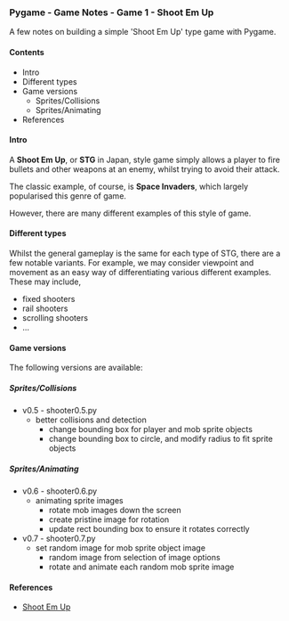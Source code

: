 ### Pygame - Game Notes - Game 1 - Shoot Em Up

A few notes on building a simple 'Shoot Em Up' type game with Pygame.

#### Contents
* Intro
* Different types
* Game versions
  * Sprites/Collisions
  * Sprites/Animating
* References

#### Intro
A **Shoot Em Up**, or **STG** in Japan, style game simply allows a player to fire bullets and other weapons at an enemy, whilst trying to avoid their attack.

The classic example, of course, is **Space Invaders**, which largely popularised this genre of game.

However, there are many different examples of this style of game.

#### Different types
Whilst the general gameplay is the same for each type of STG, there are a few notable variants. For example, we may consider viewpoint and movement as an easy way of differentiating various different examples. These may include,

  * fixed shooters
  * rail shooters
  * scrolling shooters
  * ...

#### Game versions
The following versions are available:

##### Sprites/Collisions
  * v0.5 - shooter0.5.py
    * better collisions and detection
        * change bounding box for player and mob sprite objects
        * change bounding box to circle, and modify radius to fit sprite objects

##### Sprites/Animating
  * v0.6 - shooter0.6.py
    * animating sprite images
      * rotate mob images down the screen
      * create pristine image for rotation
      * update rect bounding box to ensure it rotates correctly
  * v0.7 - shooter0.7.py
    * set random image for mob sprite object image
      * random image from selection of image options
      * rotate and animate each random mob sprite image

#### References
* [Shoot Em Up](https://en.wikipedia.org/wiki/Shoot_'em_up)
